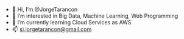 - 👋 Hi, I’m @JorgeTarancon
- 👀 I’m interested in Big Data, Machine Learning, Web Programming
- 🌱 I’m currently learning Cloud Services as AWS.
- 📫 si.jorgetarancon@gmail.com

<!---
JorgeTarancon/JorgeTarancon is a ✨ special ✨ repository because its `README.md` (this file) appears on your GitHub profile.
You can click the Preview link to take a look at your changes.
--->
